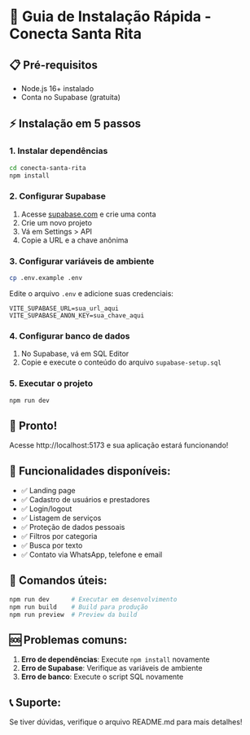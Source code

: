# 🚀 Guia de Instalação Rápida - Conecta Santa Rita

## 📋 Pré-requisitos
- Node.js 16+ instalado
- Conta no Supabase (gratuita)

## ⚡ Instalação em 5 passos

### 1. Instalar dependências
```bash
cd conecta-santa-rita
npm install
```

### 2. Configurar Supabase
1. Acesse [supabase.com](https://supabase.com) e crie uma conta
2. Crie um novo projeto
3. Vá em Settings > API
4. Copie a URL e a chave anônima

### 3. Configurar variáveis de ambiente
```bash
cp .env.example .env
```
Edite o arquivo `.env` e adicione suas credenciais:
```
VITE_SUPABASE_URL=sua_url_aqui
VITE_SUPABASE_ANON_KEY=sua_chave_aqui
```

### 4. Configurar banco de dados
1. No Supabase, vá em SQL Editor
2. Copie e execute o conteúdo do arquivo `supabase-setup.sql`

### 5. Executar o projeto
```bash
npm run dev
```

## 🎯 Pronto!
Acesse http://localhost:5173 e sua aplicação estará funcionando!

## 📱 Funcionalidades disponíveis:
- ✅ Landing page
- ✅ Cadastro de usuários e prestadores
- ✅ Login/logout
- ✅ Listagem de serviços
- ✅ Proteção de dados pessoais
- ✅ Filtros por categoria
- ✅ Busca por texto
- ✅ Contato via WhatsApp, telefone e email

## 🔧 Comandos úteis:
```bash
npm run dev      # Executar em desenvolvimento
npm run build    # Build para produção
npm run preview  # Preview da build
```

## 🆘 Problemas comuns:
1. **Erro de dependências**: Execute `npm install` novamente
2. **Erro de Supabase**: Verifique as variáveis de ambiente
3. **Erro de banco**: Execute o script SQL novamente

## 📞 Suporte:
Se tiver dúvidas, verifique o arquivo README.md para mais detalhes!
